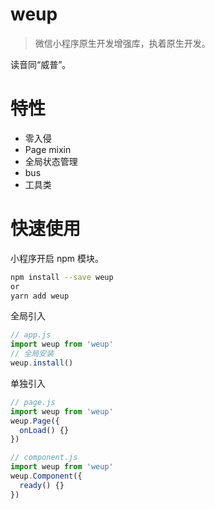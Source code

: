 # weup

> 微信小程序原生开发增强库，执着原生开发。

读音同“威普”。

# 特性

- 零入侵
- Page mixin
- 全局状态管理
- bus
- 工具类

# 快速使用

小程序开启 npm 模块。

```bash
npm install --save weup
or
yarn add weup
```

全局引入

```javascript
// app.js
import weup from 'weup'
// 全局安装
weup.install()
```

单独引入

```javascript
// page.js
import weup from 'weup'
weup.Page({
  onLoad() {}
})

// component.js
import weup from 'weup'
weup.Component({
  ready() {}
})
```
